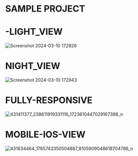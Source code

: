 # SAMPLE PROJECT
# -LIGHT_VIEW
![Screenshot 2024-03-10 172926](https://github.com/BeastNeekit/Dashboard/assets/99237918/875303a9-4fb2-4f67-bec1-c3d122efe041)

# NIGHT_VIEW 

![Screenshot 2024-03-10 172943](https://github.com/BeastNeekit/Dashboard/assets/99237918/0f6b3c43-5be2-4aac-840e-18235dfc5fb8)

# FULLY-RESPONSIVE
![431411377_238611919331116_1723610447029167398_n](https://github.com/BeastNeekit/Dashboard/assets/99237918/dd38be13-4b67-48cb-b68c-86048fbfac4f)
# MOBILE-IOS-VIEW
![431634464_1765743350504887_8105909048618704786_n](https://github.com/BeastNeekit/Dashboard/assets/99237918/870615d4-b4ea-4515-9749-65e32a9eb037)
